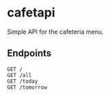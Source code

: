 # cafetapi

Simple API for the cafeteria menu.

## Endpoints

````
GET /
GET /all
GET /today
GET /tomorrow
````